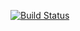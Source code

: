 
[![Build Status](https://travis-ci.org/JulesDup/collegues-front.svg?branch=master)](https://travis-ci.org/JulesDup/collegues-front)
